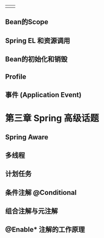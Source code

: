 |  |  |
| :--- | :--- |
|  |  |

## Bean的Scope

## Spring EL 和资源调用

## Bean的初始化和销毁

## Profile

## 事件 \(Application Event\)

# 第三章 Spring 高级话题

## Spring Aware

## 多线程

## 计划任务

## 条件注解 @Conditional

## 组合注解与元注解

## @Enable\* 注解的工作原理




